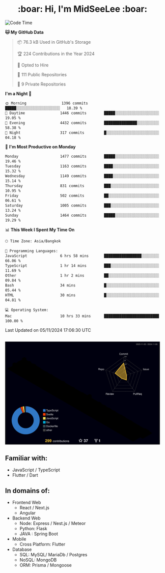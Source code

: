 <h1 align="center"> :boar: Hi, I'm MidSeeLee :boar:</h1>
 
<!--START_SECTION:waka-->
![Code Time](http://img.shields.io/badge/Code%20Time-2%2C151%20hrs%2046%20mins-blue)

**🐱 My GitHub Data** 

> 📦 76.3 kB Used in GitHub's Storage 
 > 
> 🏆 224 Contributions in the Year 2024
 > 
> 💼 Opted to Hire
 > 
> 📜 111 Public Repositories 
 > 
> 🔑 9 Private Repositories 
 > 
**I'm a Night 🦉** 

```text
🌞 Morning                1396 commits        █████░░░░░░░░░░░░░░░░░░░░   18.39 % 
🌆 Daytime                1446 commits        █████░░░░░░░░░░░░░░░░░░░░   19.05 % 
🌃 Evening                4432 commits        ███████████████░░░░░░░░░░   58.38 % 
🌙 Night                  317 commits         █░░░░░░░░░░░░░░░░░░░░░░░░   04.18 % 
```
📅 **I'm Most Productive on Monday** 

```text
Monday                   1477 commits        █████░░░░░░░░░░░░░░░░░░░░   19.46 % 
Tuesday                  1163 commits        ████░░░░░░░░░░░░░░░░░░░░░   15.32 % 
Wednesday                1149 commits        ████░░░░░░░░░░░░░░░░░░░░░   15.14 % 
Thursday                 831 commits         ███░░░░░░░░░░░░░░░░░░░░░░   10.95 % 
Friday                   502 commits         ██░░░░░░░░░░░░░░░░░░░░░░░   06.61 % 
Saturday                 1005 commits        ███░░░░░░░░░░░░░░░░░░░░░░   13.24 % 
Sunday                   1464 commits        █████░░░░░░░░░░░░░░░░░░░░   19.29 % 
```


📊 **This Week I Spent My Time On** 

```text
🕑︎ Time Zone: Asia/Bangkok

💬 Programming Languages: 
JavaScript               6 hrs 58 mins       █████████████████░░░░░░░░   66.06 % 
TypeScript               1 hr 14 mins        ███░░░░░░░░░░░░░░░░░░░░░░   11.69 % 
Other                    1 hr 2 mins         ██░░░░░░░░░░░░░░░░░░░░░░░   09.84 % 
Bash                     34 mins             █░░░░░░░░░░░░░░░░░░░░░░░░   05.44 % 
HTML                     30 mins             █░░░░░░░░░░░░░░░░░░░░░░░░   04.81 % 

💻 Operating System: 
Mac                      10 hrs 33 mins      █████████████████████████   100.00 % 
```


 Last Updated on 05/11/2024 17:06:30 UTC
<!--END_SECTION:waka-->

##

![](./profile-3d-contrib/profile-night-rainbow.svg)

## Familiar with:
- JavaScript / TypeScript
- Flutter / Dart

## In domains of:
- Frontend Web
  - React / Next.js
  - Angular
- Backend Web
  - Node: Express / Nest.js / Meteor
  - Python: Flask
  - JAVA : Spring Boot
- Mobile
  - Cross Platform: Flutter
- Database
  - SQL: MySQL/ MariaDb / Postgres
  - NoSQL: MongoDB
  - ORM: Prisma / Mongoose
